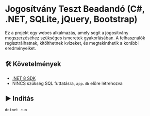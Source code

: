 # Jogosítvány Teszt Beadandó (C#, .NET, SQLite, jQuery, Bootstrap)

Ez a projekt egy webes alkalmazás, amely segít a jogosítvány megszerzéséhez szükséges ismeretek gyakorlásában. A felhasználók regisztrálhatnak, kitölthetnek kvízeket, és megtekinthetik a korábbi eredményeiket.

## 🛠️ Követelmények

- [.NET 8 SDK](https://dotnet.microsoft.com/en-us/download/dotnet/8.0)
- NINCS szükség SQL futtatásra, `app.db` előre létrehozva

## ▶️ Indítás

```bash
dotnet run